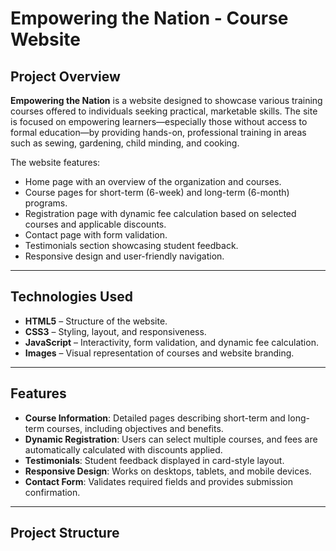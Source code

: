 # Empowering the Nation - Course Website

## Project Overview
**Empowering the Nation** is a website designed to showcase various training courses offered to individuals seeking practical, marketable skills. The site is focused on empowering learners—especially those without access to formal education—by providing hands-on, professional training in areas such as sewing, gardening, child minding, and cooking.

The website features:
- Home page with an overview of the organization and courses.
- Course pages for short-term (6-week) and long-term (6-month) programs.
- Registration page with dynamic fee calculation based on selected courses and applicable discounts.
- Contact page with form validation.
- Testimonials section showcasing student feedback.
- Responsive design and user-friendly navigation.

---

## Technologies Used
- **HTML5** – Structure of the website.
- **CSS3** – Styling, layout, and responsiveness.
- **JavaScript** – Interactivity, form validation, and dynamic fee calculation.
- **Images** – Visual representation of courses and website branding.

---

## Features
- **Course Information**: Detailed pages describing short-term and long-term courses, including objectives and benefits.
- **Dynamic Registration**: Users can select multiple courses, and fees are automatically calculated with discounts applied.
- **Testimonials**: Student feedback displayed in card-style layout.
- **Responsive Design**: Works on desktops, tablets, and mobile devices.
- **Contact Form**: Validates required fields and provides submission confirmation.

---

## Project Structure
